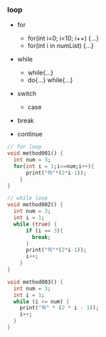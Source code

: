 ### loop

- for

  - for(int i=0; i<10; i++) {...}
  - for(int i in numList) {...}

- while

  - while{...}
  - do{...} while{...}

- switch

  - case

- break
- continue

```dart
// for loop
void method001() {
  int num = 3;
  for(int i = 1;i<=num;i++){
      print("하"*(2*i-1));
    }
}
```

```dart
// while loop
void method002() {
  int num = 3;
  int i = 1;
  while (true) {
      if (i == 3){
        break;
      }
      print("하"*(2*i-1));
      i++;
    }
}
```

```dart
void method003() {
  int num = 3;
  int i = 1;
  while (i <= num) {
    print("하" * (2 * i - 1));
    i++;
  }
}
```
